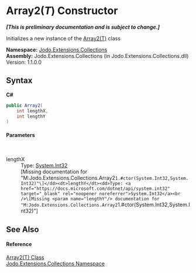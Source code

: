 # Array2(*T*) Constructor 
 _**\[This is preliminary documentation and is subject to change.\]**_

Initializes a new instance of the <a href="T_Jodo_Extensions_Collections_Array2_1">Array2(T)</a> class

**Namespace:**&nbsp;<a href="N_Jodo_Extensions_Collections">Jodo.Extensions.Collections</a><br />**Assembly:**&nbsp;Jodo.Extensions.Collections (in Jodo.Extensions.Collections.dll) Version: 1.1.0.0

## Syntax

**C#**<br />
``` C#
public Array2(
	int lengthX,
	int lengthY
)
```


#### Parameters
&nbsp;<dl><dt>lengthX</dt><dd>Type: <a href="https://docs.microsoft.com/dotnet/api/system.int32" target="_blank" rel="noopener noreferrer">System.Int32</a><br />\[Missing <param name="lengthX"/> documentation for "M:Jodo.Extensions.Collections.Array2`1.#ctor(System.Int32,System.Int32)"\]</dd><dt>lengthY</dt><dd>Type: <a href="https://docs.microsoft.com/dotnet/api/system.int32" target="_blank" rel="noopener noreferrer">System.Int32</a><br />\[Missing <param name="lengthY"/> documentation for "M:Jodo.Extensions.Collections.Array2`1.#ctor(System.Int32,System.Int32)"\]</dd></dl>

## See Also


#### Reference
<a href="T_Jodo_Extensions_Collections_Array2_1">Array2(T) Class</a><br /><a href="N_Jodo_Extensions_Collections">Jodo.Extensions.Collections Namespace</a><br />
